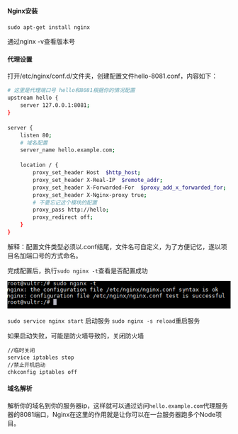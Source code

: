 #### Nginx安装

`sudo apt-get install nginx`

通过nginx -v查看版本号

#### 代理设置

打开/etc/nginx/conf.d/文件夹，创建配置文件hello-8081.conf，内容如下：

```bash
# 这里是代理端口号 hello和8081根据你的情况配置
upstream hello {
    server 127.0.0.1:8081;
}

server {
    listen 80;
    # 域名配置
    server_name hello.example.com;

    location / {
        proxy_set_header Host  $http_host;
        proxy_set_header X-Real-IP  $remote_addr;  
        proxy_set_header X-Forwarded-For  $proxy_add_x_forwarded_for;
        proxy_set_header X-Nginx-proxy true;
        # 不要忘记这个模块的配置
        proxy_pass http://hello;
        proxy_redirect off;
    }
}
```



解释：配置文件类型必须以.conf结尾，文件名可自定义，为了方便记忆，遂以项目名加端口号的方式命名。

完成配置后，执行`sudo nginx -t`查看是否配置成功

![](/assets/2017-12-01_171923.png)

`sudo service nginx start` 启动服务
`sudo nginx -s reload`重启服务

如果启动失败，可能是防火墙导致的，关闭防火墙

```
//临时关闭
service iptables stop
//禁止开机启动
chkconfig iptables off
```

#### 域名解析

解析你的域名到你的服务器ip，这样就可以通过访问`hello.example.com`代理服务器的8081端口，Nginx在这里的作用就是让你可以在一台服务器跑多个Node项目。

